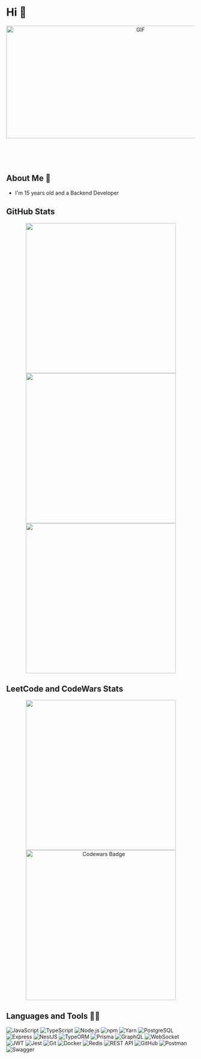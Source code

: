 # Hi 👋

<div align="center">
  <img height="300" width="700" alt="GIF" align="center" src="https://i.pinimg.com/originals/77/ca/a3/77caa32884d735d439ade45ba37feaf2.gif">
</div>

<br/><br/><br/>

## About Me 💬
- I'm 15 years old and a Backend  Developer

## GitHub Stats
<div align="center">
  <img style="width: 400px" src="https://streak-stats.demolab.com/?user=AkmalIT&theme=dark" />
</div>
<div align="center">
  <img style="width: 400px" src="https://github-readme-stats.vercel.app/api?username=AkmalIT&show=prs_merged,prs_merged_percentage&hide=issues,contribs&show_icons=true&theme=dark" />
</div>
<div align="center">
  <img style="width: 400px" src="https://github-readme-stats.vercel.app/api/top-langs/?username=AkmalIT&locale=en&custom_title=Top%20Languages&theme=dark" />
</div>

## LeetCode and CodeWars Stats
<div align="center">
  <img style="width: 400px" src="https://leetcode-stats.vercel.app/api?username=AkmalRustamov09&theme=dark" />
</div>

<div align="center">
  <img style="width: 400px" src="https://www.codewars.com/users/akmalitshnikgoda/badges/large" alt="Codewars Badge">
</div>

## Languages and Tools 👨‍💻
![JavaScript](https://img.shields.io/badge/JavaScript-F7DF1E?style=for-the-badge&logo=javascript&logoColor=black)
![TypeScript](https://img.shields.io/badge/TypeScript-3178C6?style=for-the-badge&logo=typescript&logoColor=white)
![Node.js](https://img.shields.io/badge/Node.js-339933?style=for-the-badge&logo=node.js&logoColor=white)
![npm](https://img.shields.io/badge/npm-CB3837?style=for-the-badge&logo=npm&logoColor=white)
![Yarn](https://img.shields.io/badge/Yarn-2C8EBB?style=for-the-badge&logo=yarn&logoColor=white)
![PostgreSQL](https://img.shields.io/badge/PostgreSQL-4169E1?style=for-the-badge&logo=postgresql&logoColor=white)
![Express](https://img.shields.io/badge/Express-000000?style=for-the-badge&logo=express&logoColor=white)
![NestJS](https://img.shields.io/badge/NestJS-E0234E?style=for-the-badge&logo=nestjs&logoColor=white)
![TypeORM](https://img.shields.io/badge/TypeORM-FE7A16?style=for-the-badge&logo=typeorm&logoColor=white)
![Prisma](https://img.shields.io/badge/Prisma-2D3748?style=for-the-badge&logo=prisma&logoColor=white)
![GraphQL](https://img.shields.io/badge/GraphQL-E10098?style=for-the-badge&logo=graphql&logoColor=white)
![WebSocket](https://img.shields.io/badge/WebSocket-010101?style=for-the-badge&logo=websocket&logoColor=white)
![JWT](https://img.shields.io/badge/JWT-000000?style=for-the-badge&logo=JSON%20web%20tokens&logoColor=white)
![Jest](https://img.shields.io/badge/Jest-C21325?style=for-the-badge&logo=jest&logoColor=white)
![Git](https://img.shields.io/badge/Git-F05032?style=for-the-badge&logo=git&logoColor=white)
![Docker](https://img.shields.io/badge/Docker-2496ED?style=for-the-badge&logo=docker&logoColor=white)
![Redis](https://img.shields.io/badge/Redis-DC382D?style=for-the-badge&logo=redis&logoColor=white)
![REST API](https://img.shields.io/badge/REST%20API-005571?style=for-the-badge&logo=rest&logoColor=white)
![GitHub](https://img.shields.io/badge/GitHub-181717?style=for-the-badge&logo=github&logoColor=white)
![Postman](https://img.shields.io/badge/Postman-FF6C37?style=for-the-badge&logo=postman&logoColor=white)
![Swagger](https://img.shields.io/badge/Swagger-85EA2D?style=for-the-badge&logo=swagger&logoColor=black)


<br/><br/><br/>
